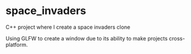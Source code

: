 # space_invaders
C++ project where I create a space invaders clone

Using GLFW to create a window due to its ability to make projects cross-platform. 